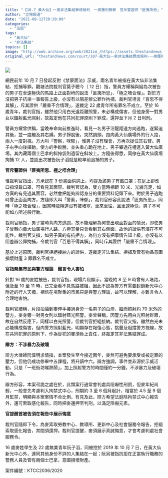 ```yaml
---
title: "【10.7 黃大仙】一男非法集結罪成候判　一男獲判無罪　官斥警證供「匪夷所思」"
author: "立場報道"
date: "2021-08-12T20:20:00"
categories:
  - "法庭"
tags:
  - "黃大仙"
  - "非法集結"
topics: []
image: "http://web.archive.org/web/2021im_/https://assets.thestandnews.com/media/photos/wts.png"
original_url: "thestandnews.com/court/107-黃大仙一男非法集結罪成候判-一男獲判無罪-官斥警證供匪夷所思"
---
```

![](http://web.archive.org/web/2021im_/https://assets.thestandnews.com/media/photos/wts.png)

網民前年 10 月 7 日發起反對《禁蒙面法》示威，兩名青年被指在黃大仙非法集結、拒捕等罪。觀塘法院裁判官莫子聰今（ 12 日）指，警員方耀稱與疑為次被告的男子在車速極快的馬路上正面對峙的說法「匪夷所思」、「極之唔合理」。對於方沒把男子抗拒一事報告上級，亦沒有以阻差辦公罪作拘捕，裁判官坦言「百思不得其解」，斥其證供「嚴重不合情理」，遂裁定 22 歲青年所有罪名不成立。至於 16 歲青年，裁判官指，雖然他只用白光遠距離照警，未必構成傷害，但他身旁一對男女以鐳射藍光照射，故裁定他在共同犯罪原則下罪成，還押至下月 2 日判刑。

警員方耀曾供稱，當晚奉命向前推進時，看見一名男子沿龍翔道方向逃跑，遂緊追其後，並一度觸及其右膊。男子掙脫後，突然調頭，跑向黃大仙廣場外的行人路，兩人一度對視。方大叫「警察，咪郁」，惟男子沒有理會，方再次捉住其右臂。男子右手向後揮動，使方的手鬆脫，並失重心跪在地上。男子攀過花槽進入黃大仙廣場，其內藏兩個士巴拿的斜挎袋則遺留在斜坡上。方隨後得悉，同僚在黃大仙廣場拘捕 12 人，並認出次被告阮子滔就是較早前追捕的男子。

**官斥警證供「匪夷所思、極之唔合理」**

惟裁判官指出，方承認在 3 份書面供詞上，均提及該男子有戴口罩；在庭上卻改口指沒戴口罩，可看見其面容。裁判官認為，雙方當時相距 10 米、光線充足，如方真的有見過其面容，必然會把能夠辨認身分的重要資料記錄下來。對於男子逃跑時曾正面面向方，方隨即大叫「警察，咪郁」，裁判官形容此說法「匪夷所思」，同時「極之唔合理」，因當時龍翔道沒有被堵塞，車來車往，且車速極快，男子不可能如方所述般行動。

裁判官續指，男子當時背向方逃跑，故不能理解為何會出現面對面的情況，即使男子曾轉向黃大仙廣場行人路，方極其量只會看到其右側面，故他的證供有潛在不可能性。裁判官又指，如男子真的有抗拒方，為何方沒有把事情告知上級，亦沒有以阻差辦公罪拘捕，令裁判官「百思不得其解」，同時斥其證供「嚴重不合情理」。

基於上述原因，裁判官拒絕接納方的證供，遂裁定非法集結、拒捕及管有物品意圖損壞財產 3 罪罪名不成立。

**官指聚集市民與警方理論　難言令人害怕**

針對 16 歲的麥姓被告，裁判官指，現場片段顯示，當晚約 8 至 9 時曾有人堵路，但及至 10 至 11 時，已完全看不見馬路被阻，因此不認為警方有需要封鎖新光中心附近的行人天橋，相信在場聚集的市民只是與警方理論，故可以理解，亦難言令人合理地害怕。

裁判官續稱，片段拍攝到麥伸手接過身旁一名男子的白燈，繼而照射約 70 米外的警方，麥身旁一對男女則以鐳射藍光照警。麥曾聲稱，因警方先用白光照射群眾，故在自然反應下，同樣以白光照警，但裁判官拒絕接納。裁判官又指，雖然白光未必能構成傷害，但向警方照射藍光，明顯存在報復心態，挑釁及阻擋警方視線，故在共同犯罪的原則下，作為從犯的麥須負上責任，終裁定其非法集結罪成。

**辯方：不涉暴力及破壞**

辯方大律師阮偉明求情指，本案發生至今接近兩年，麥無可避免要承受或被定罪的壓力，但他仍成功修畢中五課程，將升讀中六。辯方強調，事件並非源於示威活動，只是「一班街坊睇熱鬧」，加上照射警方的時間僅約一分鐘，不涉暴力及破壞行為。

辯方形容，本案弔詭之處在於，此類案行通常會判處具阻嚇性刑罰，但麥年紀尚輕，一般會先考慮判入拘禁式中心，刑期約 3 至 6 個月起計，相當於 4.5 至 9 個月監禁，明顯與本案案情不合比例。有見及此，辯方希望法庭除拘禁式中心報告外，還可索取感化報告，同時把麥還押至判刑，以滿足阻嚇元素。

**官提醒首被告須在報告中展示悔意**

裁判官隨即下令，為麥索取勞教中心、教導所、更新中心及社會服務令報告，拒絕索取感化報告，其間須還押。裁判官提醒，麥須展示真誠悔意，才會考慮判處社會服務令。

16 歲麥姓學生及 22 歲無業青年阮子滔，同被控於 2019 年 10 月 7 日，在黃大仙新光中心外，連同其他身份不詳的人集結在一起；阮另被指抗拒在正當執行職務的警務人員及管有兩個士巴拿，意圖損壞財產。

案件編號：KTCC2036/2020